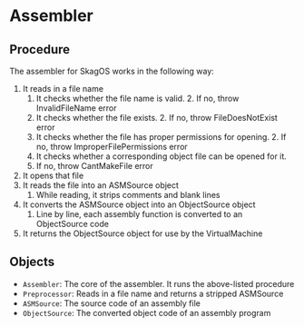 # Assembler

## Procedure

The assembler for SkagOS works in the following way:

1. It reads in a file name
    1. It checks whether the file name is valid.
        2. If no, throw InvalidFileName error
    2. It checks whether the file exists.
        2. If no, throw FileDoesNotExist error
    3. It checks whether the file has proper permissions for opening.
        2. If no, throw ImproperFilePermissions error
    4. It checks whether a corresponding object file can be opened for it.
    2. If no, throw CantMakeFile error
2. It opens that file
3. It reads the file into an ASMSource object
    1. While reading, it strips comments and blank lines
4. It converts the ASMSource object into an ObjectSource object
    1. Line by line, each assembly function is converted to an ObjectSource code
5. It returns the ObjectSource object for use by the VirtualMachine

## Objects

- `Assembler`: The core of the assembler. It runs the above-listed procedure
- `Preprocessor`: Reads in a file name and returns a stripped ASMSource
- `ASMSource`: The source code of an assembly file
- `ObjectSource`: The converted object code of an assembly program
